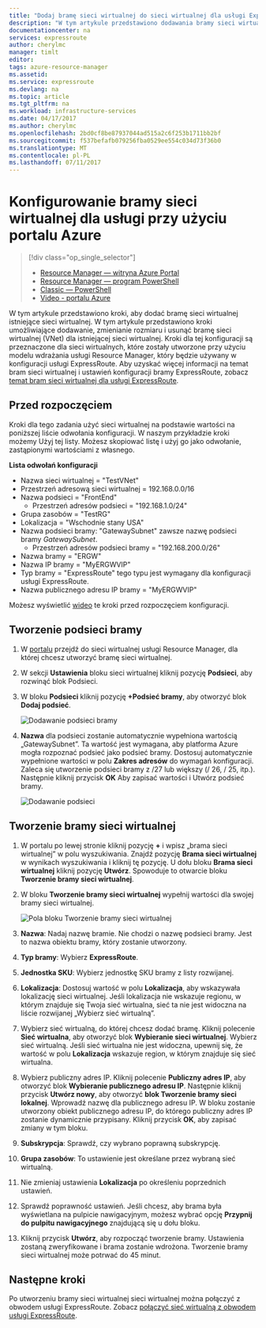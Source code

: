```yaml
---
title: "Dodaj bramę sieci wirtualnej do sieci wirtualnej dla usługi ExpressRoute: Portal: Azure | Dokumentacja firmy Microsoft"
description: "W tym artykule przedstawiono dodawania bramy sieci wirtualnej do już utworzonego sieci wirtualnej Menedżera zasobów dla usługi ExpressRoute."
documentationcenter: na
services: expressroute
author: cherylmc
manager: timlt
editor: 
tags: azure-resource-manager
ms.assetid: 
ms.service: expressroute
ms.devlang: na
ms.topic: article
ms.tgt_pltfrm: na
ms.workload: infrastructure-services
ms.date: 04/17/2017
ms.author: cherylmc
ms.openlocfilehash: 2bd0cf8be87937044ad515a2c6f253b1711bb2bf
ms.sourcegitcommit: f537befafb079256fba0529ee554c034d73f36b0
ms.translationtype: MT
ms.contentlocale: pl-PL
ms.lasthandoff: 07/11/2017
---
```

# <a name="configure-a-virtual-network-gateway-for-expressroute-using-the-azure-portal"></a>Konfigurowanie bramy sieci wirtualnej dla usługi przy użyciu portalu Azure
> [!div class="op_single_selector"]
> * [Resource Manager — witryna Azure Portal](expressroute-howto-add-gateway-portal-resource-manager.md)
> * [Resource Manager — program PowerShell](expressroute-howto-add-gateway-resource-manager.md)
> * [Classic — PowerShell](expressroute-howto-add-gateway-classic.md)
> * [Video - portalu Azure](http://azure.microsoft.com/documentation/videos/azure-expressroute-how-to-create-a-vpn-gateway-for-your-virtual-network)
> 
> 

W tym artykule przedstawiono kroki, aby dodać bramę sieci wirtualnej istniejące sieci wirtualnej. W tym artykule przedstawiono kroki umożliwiające dodawanie, zmienianie rozmiaru i usunąć bramę sieci wirtualnej (VNet) dla istniejącej sieci wirtualnej. Kroki dla tej konfiguracji są przeznaczone dla sieci wirtualnych, które zostały utworzone przy użyciu modelu wdrażania usługi Resource Manager, który będzie używany w konfiguracji usługi ExpressRoute. Aby uzyskać więcej informacji na temat bram sieci wirtualnej i ustawień konfiguracji bramy ExpressRoute, zobacz [temat bram sieci wirtualnej dla usługi ExpressRoute](expressroute-about-virtual-network-gateways.md). 


## <a name="before-beginning"></a>Przed rozpoczęciem

Kroki dla tego zadania użyć sieci wirtualnej na podstawie wartości na poniższej liście odwołania konfiguracji. W naszym przykładzie kroki możemy Użyj tej listy. Możesz skopiować listę i użyj go jako odwołanie, zastąpionymi wartościami z własnego.

**Lista odwołań konfiguracji**

* Nazwa sieci wirtualnej = "TestVNet"
* Przestrzeń adresową sieci wirtualnej = 192.168.0.0/16
* Nazwa podsieci = "FrontEnd" 
    * Przestrzeń adresów podsieci = "192.168.1.0/24"
* Grupa zasobów = "TestRG"
* Lokalizacja = "Wschodnie stany USA"
* Nazwa podsieci bramy: "GatewaySubnet" zawsze nazwę podsieci bramy *GatewaySubnet*.
    * Przestrzeń adresów podsieci bramy = "192.168.200.0/26"
* Nazwa bramy = "ERGW"
* Nazwa IP bramy = "MyERGWVIP"
* Typ bramy = "ExpressRoute" tego typu jest wymagany dla konfiguracji usługi ExpressRoute.
* Nazwa publicznego adresu IP bramy = "MyERGWVIP"

Możesz wyświetlić [wideo](http://azure.microsoft.com/documentation/videos/azure-expressroute-how-to-create-a-vpn-gateway-for-your-virtual-network) te kroki przed rozpoczęciem konfiguracji.

## <a name="create-the-gateway-subnet"></a>Tworzenie podsieci bramy

1. W [portalu](http://portal.azure.com) przejdź do sieci wirtualnej usługi Resource Manager, dla której chcesz utworzyć bramę sieci wirtualnej.
2. W sekcji **Ustawienia** bloku sieci wirtualnej kliknij pozycję **Podsieci**, aby rozwinąć blok Podsieci.
3. W bloku **Podsieci** kliknij pozycję **+Podsieć bramy**, aby otworzyć blok **Dodaj podsieć**. 
   
    ![Dodawanie podsieci bramy](./media/expressroute-howto-add-gateway-portal-resource-manager/addgwsubnet.png "Dodawanie podsieci bramy")


4. **Nazwa** dla podsieci zostanie automatycznie wypełniona wartością „GatewaySubnet”. Ta wartość jest wymagana, aby platforma Azure mogła rozpoznać podsieć jako podsieć bramy. Dostosuj automatycznie wypełnione wartości w polu **Zakres adresów** do wymagań konfiguracji. Zaleca się utworzenie podsieci bramy z /27 lub większy (/ 26, / 25, itp.). Następnie kliknij przycisk **OK** Aby zapisać wartości i Utwórz podsieć bramy.

    ![Dodawanie podsieci](./media/expressroute-howto-add-gateway-portal-resource-manager/addsubnetgw.png "Dodawanie podsieci")

## <a name="create-the-virtual-network-gateway"></a>Tworzenie bramy sieci wirtualnej

1. W portalu po lewej stronie kliknij pozycję **+** i wpisz „brama sieci wirtualnej” w polu wyszukiwania. Znajdź pozycję **Brama sieci wirtualnej** w wynikach wyszukiwania i kliknij tę pozycję. U dołu bloku **Brama sieci wirtualnej** kliknij pozycję **Utwórz**. Spowoduje to otwarcie bloku **Tworzenie bramy sieci wirtualnej**.
2. W bloku **Tworzenie bramy sieci wirtualnej** wypełnij wartości dla swojej bramy sieci wirtualnej.

    ![Pola bloku Tworzenie bramy sieci wirtualnej](./media/expressroute-howto-add-gateway-portal-resource-manager/gw.png "Pola bloku Tworzenie bramy sieci wirtualnej")
3. **Nazwa**: Nadaj nazwę bramie. Nie chodzi o nazwę podsieci bramy. Jest to nazwa obiektu bramy, który zostanie utworzony.
4. **Typ bramy**: Wybierz **ExpressRoute**.
5. **Jednostka SKU**: Wybierz jednostkę SKU bramy z listy rozwijanej.
6. **Lokalizacja**: Dostosuj wartość w polu **Lokalizacja**, aby wskazywała lokalizację sieci wirtualnej. Jeśli lokalizacja nie wskazuje regionu, w którym znajduje się Twoja sieć wirtualna, sieć ta nie jest widoczna na liście rozwijanej „Wybierz sieć wirtualną”.
7. Wybierz sieć wirtualną, do której chcesz dodać bramę. Kliknij polecenie **Sieć wirtualna**, aby otworzyć blok **Wybieranie sieci wirtualnej**. Wybierz sieć wirtualną. Jeśli sieć wirtualna nie jest widoczna, upewnij się, że wartość w polu **Lokalizacja** wskazuje region, w którym znajduje się sieć wirtualna.
9. Wybierz publiczny adres IP. Kliknij polecenie **Publiczny adres IP**, aby otworzyć blok **Wybieranie publicznego adresu IP**. Następnie kliknij przycisk **Utwórz nowy**, aby otworzyć **blok Tworzenie bramy sieci lokalnej**. Wprowadź nazwę dla publicznego adresu IP. W bloku zostanie utworzony obiekt publicznego adresu IP, do którego publiczny adres IP zostanie dynamicznie przypisany. Kliknij przycisk **OK**, aby zapisać zmiany w tym bloku.
10. **Subskrypcja**: Sprawdź, czy wybrano poprawną subskrypcję.
11. **Grupa zasobów**: To ustawienie jest określane przez wybraną sieć wirtualną.
12. Nie zmieniaj ustawienia **Lokalizacja** po określeniu poprzednich ustawień.
13. Sprawdź poprawność ustawień. Jeśli chcesz, aby brama była wyświetlana na pulpicie nawigacyjnym, możesz wybrać opcję **Przypnij do pulpitu nawigacyjnego** znajdującą się u dołu bloku.
14. Kliknij przycisk **Utwórz**, aby rozpocząć tworzenie bramy. Ustawienia zostaną zweryfikowane i brama zostanie wdrożona. Tworzenie bramy sieci wirtualnej może potrwać do 45 minut.

## <a name="next-steps"></a>Następne kroki
Po utworzeniu bramy sieci wirtualnej sieci wirtualnej można połączyć z obwodem usługi ExpressRoute. Zobacz [połączyć sieć wirtualną z obwodem usługi ExpressRoute](expressroute-howto-linkvnet-portal-resource-manager.md).